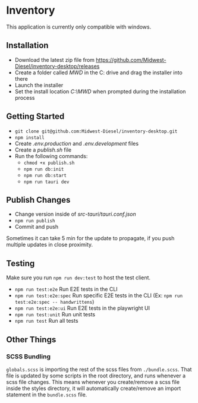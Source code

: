 # Inventory
This application is currently only compatible with windows.

## Installation
- Download the latest zip file from https://github.com/Midwest-Diesel/inventory-desktop/releases
- Create a folder called *MWD* in the C: drive and drag the installer into there
- Launch the installer
- Set the install location *C:\MWD* when prompted during the installation process

## Getting Started
- `git clone git@github.com:Midwest-Diesel/inventory-desktop.git`
- `npm install`
- Create *.env.production* and *.env.development* files
- Create a *publish.sh* file
- Run the following commands:
  - `chmod +x publish.sh`
  - `npm run db:init`
  - `npm run db:start`
  - `npm run tauri dev`

## Publish Changes
- Change version inside of *src-tauri/tauri.conf.json*
- `npm run publish`
- Commit and push

Sometimes it can take 5 min for the update to propagate, if you push multiple updates in close proximity.

## Testing
Make sure you run `npm run dev:test` to host the test client.
- `npm run test:e2e` Run E2E tests in the CLI
- `npm run test:e2e:spec` Run specific E2E tests in the CLI (Ex: `npm run test:e2e:spec -- handwrittens`)
- `npm run test:e2e:ui` Run E2E tests in the playwright UI
- `npm run test:unit` Run unit tests
- `npm run test` Run all tests

## Other Things

### SCSS Bundling
`globals.scss` is importing the rest of the scss files from `./bundle.scss`. That file is updated by some scripts in the root directory, and runs whenever a scss file changes. This means whenever you create/remove a scss file inside the styles directory, it will automatically create/remove an import statement in the `bundle.scss` file.
